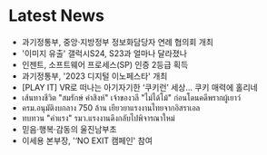 # Latest News
-  과기정통부, 중앙·지방정부 정보화담당자 연례 협의회 개최
-  '이미지 유출' 갤럭시S24, S23과 얼마나 달라졌나
-  인젠트, 소프트웨어 프로세스(SP) 인증 2등급 획득
-  과기정통부, '2023 디지털 이노페스타' 개최
-  [PLAY IT] VR로 떠나는 아기자기한 ‘쿠키런’ 세상… 쿠키 매력에 홀리네
-  เส้นทางชีวิต "สมรักษ์ คำสิงห์" เจ้าของวลี "ไม่ได้โม้" ก่อนโดนคดีพรากผู้เยาว์
-  ครม.อนุมัติงบกลาง 750 ล้าน เยียวยาแรงงานไทยจากอิสราเอล
-  ทบทวน "ค่าแรง" รมว.แรงงานดึงกลับไปพิจารณาใหม่
-  믿음·행복·감동의 울진남부초
-  이세용 본부장, '‘NO EXIT 캠페인' 참여
